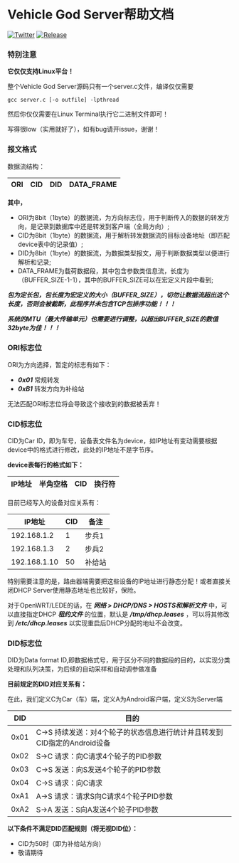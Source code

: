# Vehicle God Server帮助文档

[![Twitter](https://img.shields.io/badge/Twitter-@Ice_Cream-blue.svg?style=flat)](http://twitter.com/ic0xgkk)
[![Release](https://img.shields.io/github/release/ic0xgkk/vg_server.svg?style=flat)](https://github.com/ic0xgkk/vg_server)

### 特别注意

**它仅仅支持Linux平台！**

整个Vehicle God Server源码只有一个server.c文件，编译仅仅需要

```
gcc server.c [-o outfile] -lpthread 
```
然后你仅仅需要在Linux Terminal执行它二进制文件即可！

写得很low（实用就好了），如有bug请开issue，谢谢！

### 报文格式

数据流结构： 

| ORI | CID | DID | DATA_FRAME |
| ------ | ------ | ------ | ------ |

**其中，**

 - ORI为8bit（1byte）的数据流，为方向标志位，用于判断传入的数据的转发方向，是记录到数据库中还是转发到客户端（全局方向）;
 - CID为8bit（1byte）的数据流，用于解析转发数据流的目标设备地址（即匹配device表中的记录值）;
 - DID为8bit（1byte）的数据流，为数据类型报文，用于判断数据类型以便进行解析和记录;
 - DATA_FRAME为载荷数据段，其中包含参数类信息流，长度为（BUFFER_SIZE-1-1），其中的BUFFER_SIZE可以在宏定义片段中看到;

***包为定长包，包长度为宏定义的大小（BUFFER_SIZE），切勿让数据流超出这个长度，否则会被截断，此程序并未包含TCP包排序功能！！！***

***系统的MTU（最大传输单元）也需要进行调整，以超出BUFFER_SIZE的数值32byte为佳！！！***

### ORI标志位

ORI为方向选择，暂定的标志有如下：

 - ***0x01***  常规转发
 - ***0xB1***  转发方向为补给站

无法匹配ORI标志位将会导致这个接收到的数据被丢弃！

### CID标志位

CID为Car ID，即为车号，设备表文件名为device，如IP地址有变动需要根据device中的格式进行修改，此处的IP地址不是字节序。

**device表每行的格式如下：**

| IP地址 | 半角空格 | CID | 换行符 |
| ------ | ------ | ------ | ------ |

目前已经写入的设备对应关系有：

| IP地址 | CID | 备注 |
| ------ | ------ | ------ |
| 192.168.1.2 | 1 | 步兵1 |
| 192.168.1.3 | 2 | 步兵2 |
| 192.168.1.10 | 50 | 补给站 |

特别需要注意的是，路由器端需要把这些设备的IP地址进行静态分配！或者直接关闭DHCP Server使用静态地址也比较好，保险。

对于OpenWRT/LEDE的话，在  ***网络 > DHCP/DNS > HOSTS和解析文件***  中，可以直接指定DHCP ***租约文件*** 的位置，默认是 ***/tmp/dhcp.leases*** ，可以将其修改到 ***/etc/dhcp.leases*** 以实现重启后DHCP分配的地址不会改变。

### DID标志位

DID为Data format ID,即数据格式号，用于区分不同的数据段的目的，以实现分类处理和队列决策，为后续的自动采样和自动调参做准备


**目前规定的DID对应关系有：**

在此，我们定义C为Car（车）端，定义A为Android客户端，定义S为Server端

| DID | 目的 |
| ------ | ------ |
| 0x01 | C->S 持续发送：对4个轮子的状态信息进行统计并且转发到CID指定的Android设备 |
| 0x02 | S->C 请求：向C请求4个轮子的PID参数 |
| 0x03 | C->S 发送：向S发送4个轮子的PID参数 |
| 0x04 | C->S 请求：向C请求 |
| 0xA1 | A->S 请求：请求S向C请求4个轮子PID参数 |
| 0xA2 | S->A 发送：S向A发送4个轮子PID参数 |

**以下条件不满足DID匹配规则（将无视DID位）：**

 - CID为50时（即为补给站方向）
 - 敬请期待
